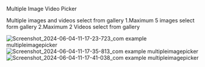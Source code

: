Multiple Image Video Picker

Multiple images and videos select from gallery 
1.Maximum 5 images select form gallery
2.Maximum 2 Videos select from gallery



![Screenshot_2024-06-04-11-17-23-723_com example multipleimagepicker](https://github.com/hetalpatel08/multiple_image_video_picker/assets/115159485/d9aaaae0-5398-416b-abe3-bfa0baa3c4b0)
![Screenshot_2024-06-04-11-17-35-813_com example multipleimagepicker](https://github.com/hetalpatel08/multiple_image_video_picker/assets/115159485/e32f849b-774a-4d01-8352-42c1b155a413)
![Screenshot_2024-06-04-11-17-41-038_com example multipleimagepicker](https://github.com/hetalpatel08/multiple_image_video_picker/assets/115159485/a02ca2a1-2f4c-45f5-9ab8-949b33784912)
